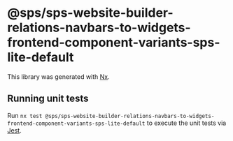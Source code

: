 # @sps/sps-website-builder-relations-navbars-to-widgets-frontend-component-variants-sps-lite-default

This library was generated with [Nx](https://nx.dev).

## Running unit tests

Run `nx test @sps/sps-website-builder-relations-navbars-to-widgets-frontend-component-variants-sps-lite-default` to execute the unit tests via [Jest](https://jestjs.io).
